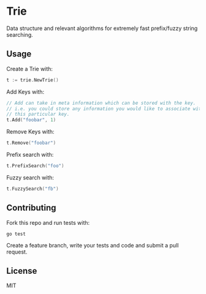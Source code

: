 # Trie
Data structure and relevant algorithms for extremely fast prefix/fuzzy string searching.

## Usage

Create a Trie with:

```Go
t := trie.NewTrie()
```

Add Keys with:

```Go
// Add can take in meta information which can be stored with the key.
// i.e. you could store any information you would like to associate with
// this particular key.
t.Add("foobar", 1)
```

Remove Keys with:
```Go
t.Remove("foobar")
```

Prefix search with:

```Go
t.PrefixSearch("foo")
```

Fuzzy search with:

```Go
t.FuzzySearch("fb")
```

## Contributing
Fork this repo and run tests with:

	go test

Create a feature branch, write your tests and code and submit a pull request.

## License
MIT

